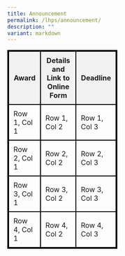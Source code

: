 ```yaml
---
title: Announcement
permalink: /lhps/announcement/
description: ""
variant: markdown
---
```

<style>
        table {
            width: 50%;
            border-collapse: collapse;
						border: 2px solid black;
        }
        th {
            border: 2px solid black;
            padding: 10px;
            text-align: center; /* Align header text to center */
            background-color: #f2f2f2;
        }
        td {
            border: 2px solid black;
            padding: 10px;
            text-align: left; /* Align table data text to left */
        }
</style>
<table>
        <tbody><tr>
            <th>Award</th>
            <th>Details and Link to Online Form</th>
            <th>Deadline</th>
        </tr>
        <tr>
            <td>Row 1, Col 1</td>
            <td>Row 1, Col 2</td>
            <td>Row 1, Col 3</td>
        </tr>
        <tr>
            <td>Row 2, Col 1</td>
            <td>Row 2, Col 2</td>
            <td>Row 2, Col 3</td>
        </tr>
        <tr>
            <td>Row 3, Col 1</td>
            <td>Row 3, Col 2</td>
            <td>Row 3, Col 3</td>
        </tr>
        <tr>
            <td>Row 4, Col 1</td>
            <td>Row 4, Col 2</td>
            <td>Row 4, Col 3</td>
        </tr>
    </tbody>
 </table>